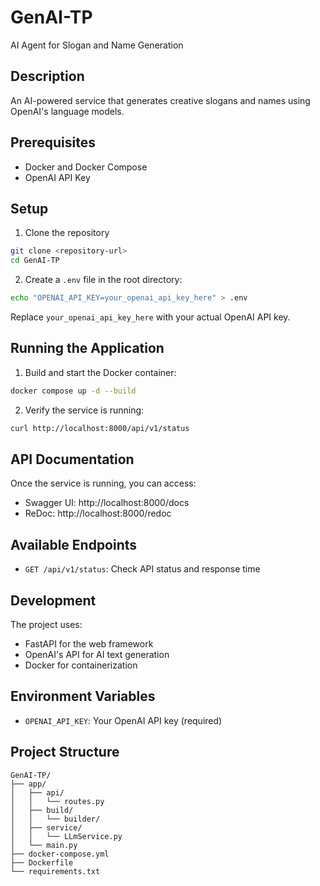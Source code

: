 # GenAI-TP
AI Agent for Slogan and Name Generation

## Description
An AI-powered service that generates creative slogans and names using OpenAI's language models.

## Prerequisites
- Docker and Docker Compose
- OpenAI API Key

## Setup
1. Clone the repository
```bash
git clone <repository-url>
cd GenAI-TP
```

2. Create a `.env` file in the root directory:
```bash
echo "OPENAI_API_KEY=your_openai_api_key_here" > .env
```
Replace `your_openai_api_key_here` with your actual OpenAI API key.

## Running the Application
1. Build and start the Docker container:
```bash
docker compose up -d --build
```

2. Verify the service is running:
```bash 
curl http://localhost:8000/api/v1/status
```

## API Documentation
Once the service is running, you can access:
- Swagger UI: http://localhost:8000/docs
- ReDoc: http://localhost:8000/redoc

## Available Endpoints
- `GET /api/v1/status`: Check API status and response time

## Development
The project uses:
- FastAPI for the web framework
- OpenAI's API for AI text generation
- Docker for containerization

## Environment Variables
- `OPENAI_API_KEY`: Your OpenAI API key (required)

## Project Structure
```
GenAI-TP/
├── app/
│   ├── api/
│   │   └── routes.py
│   ├── build/
│   │   └── builder/
│   ├── service/
│   │   └── LLmService.py
│   └── main.py
├── docker-compose.yml
├── Dockerfile
└── requirements.txt
```
